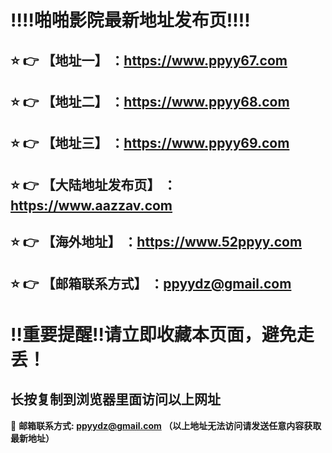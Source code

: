 :bangbang::bangbang:啪啪影院最新地址发布页:bangbang::bangbang:
==
:star: :point_right: 【地址一】 ：https://www.ppyy67.com
------
:star: :point_right: 【地址二】 ：https://www.ppyy68.com
------
:star: :point_right: 【地址三】 ：https://www.ppyy69.com
------
:star: :point_right: 【大陆地址发布页】 ：https://www.aazzav.com
------
:star: :point_right: 【海外地址】 ：https://www.52ppyy.com
------
:star: :point_right: 【邮箱联系方式】 ：ppyydz@gmail.com
------
:bangbang:重要提醒:bangbang:请立即收藏本页面，避免走丢！
==

长按复制到浏览器里面访问以上网址
-

:e-mail: __邮箱联系方式: ppyydz@gmail.com （以上地址无法访问请发送任意内容获取最新地址）__
